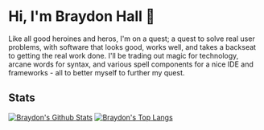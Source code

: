 # Hi, I'm Braydon Hall 👋

Like all good heroines and heros, I'm on a quest; a quest to solve real user problems, with software that looks good, works well, and takes a backseat to getting the real work done. I'll be trading out magic for technology, arcane words for syntax, and various spell components for a nice IDE and frameworks - all to better myself to further my quest.

## Stats

[![Braydon's Github Stats](https://github-readme-stats.vercel.app/api?username=nobrayner&hide=stars&count_private=true&show_icons=true&hide_rank=true&theme=dark)](https://github.com/anuraghazra/github-readme-stats)
[![Braydon's Top Langs](https://github-readme-stats.vercel.app/api/top-langs/?username=nobrayner&layout=compact&langs_count=6&theme=dark)](https://github.com/anuraghazra/github-readme-stats)
